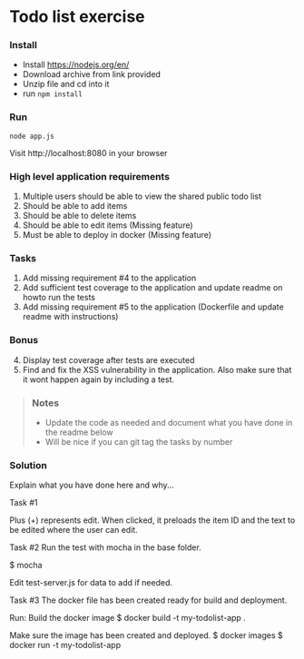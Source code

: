 # Todo list exercise

### Install

- Install https://nodejs.org/en/
- Download archive from link provided
- Unzip file and cd into it
- run `npm install`

### Run
`node app.js`

Visit http://localhost:8080 in your browser

### High level application requirements
1. Multiple users should be able to view the shared public todo list
2. Should be able to add items
3. Should be able to delete items
4. Should be able to edit items (Missing feature)
5. Must be able to deploy in docker (Missing feature)

### Tasks
1. Add missing requirement #4 to the application
2. Add sufficient test coverage to the application and update readme on howto run the tests
3. Add missing requirement #5 to the application (Dockerfile and update readme with instructions)

### Bonus
4. Display test coverage after tests are executed
5. Find and fix the XSS vulnerability in the application. Also make sure that it wont happen again by including a test.

> ### Notes
> - Update the code as needed and document what you have done in the readme below
> - Will be nice if you can git tag the tasks by number

### Solution
Explain what you have done here and why...

Task #1

Plus (+) represents edit.
When clicked, it preloads the item ID and the text to be edited where the user can edit.

Task #2
Run the test with mocha in the base folder.

$ mocha

Edit test-server.js for data to add if needed.

Task #3
The docker file has been created ready for build and deployment.

Run:
Build the docker image
$ docker build -t my-todolist-app .

Make sure the image has been created and deployed.
$ docker images
$ docker run -t my-todolist-app
